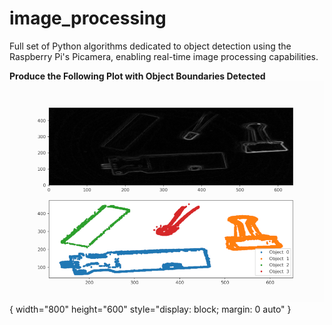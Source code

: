 # image_processing
Full set of Python algorithms dedicated to object detection using the Raspberry Pi's Picamera, enabling real-time image processing capabilities.

**Produce the Following Plot with Object Boundaries Detected**
![Image](dbscan_demo_github.png){ width="800" height="600" style="display: block; margin: 0 auto" }
